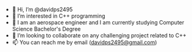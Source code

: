 - 👋 Hi, I’m @davidps2495
- 👀 I’m interested in C++ programming
- 🌱 I am an aerospace engineer and I am currently studying Computer Science Bachelor's Degree
- 💞️ I’m looking to collaborate on any challenging project related to C++
- 📫 You can reach me by email (davidps2495@gmail.com)
